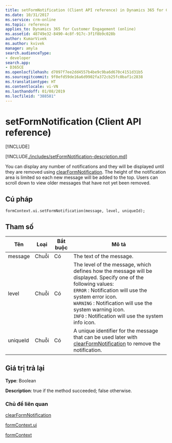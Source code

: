 ```yaml
---
title: setFormNotification (Client API reference) in Dynamics 365 for Customer Engagement| MicrosoftDocs
ms.date: 10/31/2017
ms.service: crm-online
ms.topic: reference
applies_to: Dynamics 365 for Customer Engagement (online)
ms.assetid: 48749e32-8490-4c8f-917c-3f1f8b9c028b
author: KumarVivek
ms.author: kvivek
manager: amyla
search.audienceType:
- developer
search.app:
- D365CE
ms.openlocfilehash: d7097f7ee2dd4557b4be9c9ba6d670c4151d31b5
ms.sourcegitcommit: 9f0efd59de16a6d9902fa372cb25fc0baf1c2838
ms.translationtype: HT
ms.contentlocale: vi-VN
ms.lasthandoff: 01/08/2019
ms.locfileid: "388581"
---
```

# <a name="setformnotification-client-api-reference"></a>setFormNotification (Client API reference)

[!INCLUDE[](../../../../includes/cc_applies_to_update_9_0_0.md)]

[!INCLUDE[./includes/setFormNotification-description.md](./includes/setFormNotification-description.md)]

You can display any number of notifications and they will be displayed until they are removed using [clearFormNotification](clearFormNotification.md). The height of the notification area is limited so each new message will be added to the top. Users can scroll down to view older messages that have not yet been removed.

## <a name="syntax"></a>Cú pháp

`formContext.ui.setFormNotification(message, level, uniqueId);`

## <a name="parameter"></a>Tham số

|Tên|Loại|Bắt buộc|Mô tả|
|--|--|--|--|
|message|Chuỗi|Có|The text of the message.|
|level|Chuỗi|Có|The level of the message, which defines how the message will be displayed. Specify one of the following values:<br>`ERROR` : Notification will use the system error icon.<br/>`WARNING` : Notification will use the system warning icon.<br/>`INFO` : Notification will use the system info icon.|
|uniqueId|Chuỗi|Có|A unique identifier for the message that can be used later with [clearFormNotification](clearFormNotification.md) to remove the notification.|

## <a name="return-value"></a>Giá trị trả lại

**Type**: Boolean

**Description**: true if the method succeeded; false otherwise. 


### <a name="related-topics"></a>Chủ đề liên quan

[clearFormNotification](clearFormNotification.md)

[formContext.ui](../formContext-ui.md)

[formContext](../../clientapi-form-context.md)

